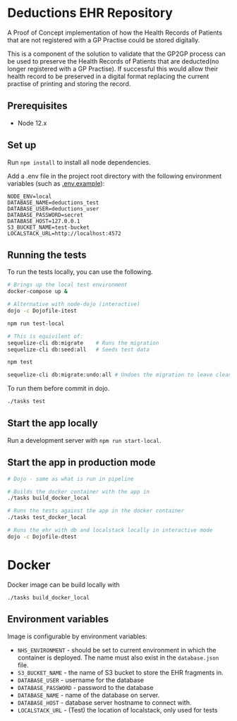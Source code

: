 # Deductions EHR Repository
A Proof of Concept implementation of how the Health Records of Patients that are not registered with a GP Practise could be stored digitally. 

This is a component of the solution to validate that the GP2GP process can be used to preserve the Health Records of Patients that are deducted(no longer registered with a GP Practise). If successful this would allow their health record to be preserved in a digital format replacing the current practise of printing and storing the record.

## Prerequisites

* Node 12.x

## Set up

Run `npm install` to install all node dependencies.

Add a .env file in the project root directory with the following environment variables 
(such as [.env.example](./.env.example)):

```
NODE_ENV=local
DATABASE_NAME=deductions_test
DATABASE_USER=deductions_user
DATABASE_PASSWORD=secret
DATABASE_HOST=127.0.0.1
S3_BUCKET_NAME=test-bucket
LOCALSTACK_URL=http://localhost:4572
```

## Running the tests

To run the tests locally, you can use the following.
```bash
# Brings up the local test environment
docker-compose up &

# Alternative with node-dojo (interactive)
dojo -c Dojofile-itest

npm run test-local

# This is equivilent of:
sequelize-cli db:migrate    # Runs the migration
sequelize-cli db:seed:all   # Seeds test data

npm test

sequelize-cli db:migrate:undo:all # Undoes the migration to leave clean env
```

To run them before commit in dojo.
```bash
./tasks test
```

## Start the app locally

Run a development server with `npm run start-local`.

## Start the app in production mode

```bash
# Dojo - same as what is run in pipeline

# Builds the docker container with the app in
./tasks build_docker_local

# Runs the tests against the app in the docker container
./tasks test_docker_local

# Runs the ehr with db and localstack locally in interactive mode
dojo -c Dojofile-dtest
```

# Docker

Docker image can be build locally with

```
./tasks build_docker_local
```

## Environment variables

Image is configurable by environment variables:
 - `NHS_ENVIRONMENT` - should be set to current environment in which the container is deployed. The name must also exist in the `database.json` file.
 - `S3_BUCKET_NAME` - the name of S3 bucket to store the EHR fragments in.
 - `DATABASE_USER` - username for the database
 - `DATABASE_PASSWORD` - password to the database
 - `DATABASE_NAME` - name of the database on server.
 - `DATABASE_HOST` - database server hostname to connect with.
 - `LOCALSTACK_URL` - (Test) the location of localstack, only used for tests
